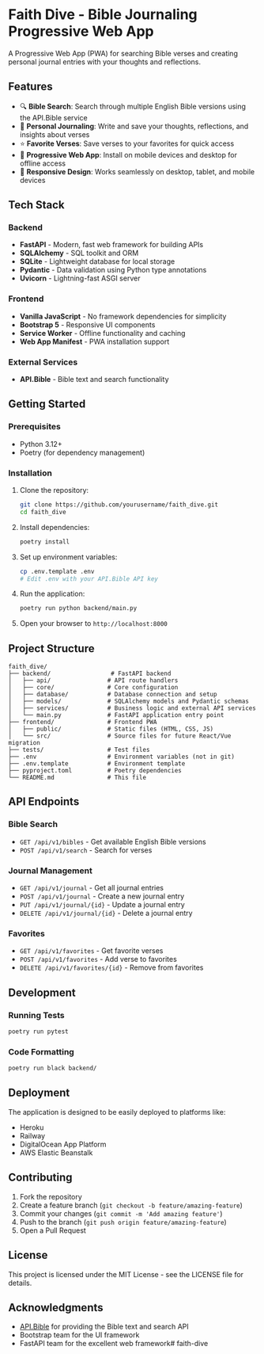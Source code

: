# Faith Dive - Bible Journaling Progressive Web App

A Progressive Web App (PWA) for searching Bible verses and creating personal journal entries with your thoughts and reflections.

## Features

- 🔍 **Bible Search**: Search through multiple English Bible versions using the API.Bible service
- 📝 **Personal Journaling**: Write and save your thoughts, reflections, and insights about verses
- ⭐ **Favorite Verses**: Save verses to your favorites for quick access
- 📱 **Progressive Web App**: Install on mobile devices and desktop for offline access
- 🔄 **Responsive Design**: Works seamlessly on desktop, tablet, and mobile devices

## Tech Stack

### Backend
- **FastAPI** - Modern, fast web framework for building APIs
- **SQLAlchemy** - SQL toolkit and ORM
- **SQLite** - Lightweight database for local storage
- **Pydantic** - Data validation using Python type annotations
- **Uvicorn** - Lightning-fast ASGI server

### Frontend
- **Vanilla JavaScript** - No framework dependencies for simplicity
- **Bootstrap 5** - Responsive UI components
- **Service Worker** - Offline functionality and caching
- **Web App Manifest** - PWA installation support

### External Services
- **API.Bible** - Bible text and search functionality

## Getting Started

### Prerequisites
- Python 3.12+
- Poetry (for dependency management)

### Installation

1. Clone the repository:
   ```bash
   git clone https://github.com/yourusername/faith_dive.git
   cd faith_dive
   ```

2. Install dependencies:
   ```bash
   poetry install
   ```

3. Set up environment variables:
   ```bash
   cp .env.template .env
   # Edit .env with your API.Bible API key
   ```

4. Run the application:
   ```bash
   poetry run python backend/main.py
   ```

5. Open your browser to `http://localhost:8000`

## Project Structure

```
faith_dive/
├── backend/                 # FastAPI backend
│   ├── api/                # API route handlers
│   ├── core/               # Core configuration
│   ├── database/           # Database connection and setup
│   ├── models/             # SQLAlchemy models and Pydantic schemas
│   ├── services/           # Business logic and external API services
│   └── main.py             # FastAPI application entry point
├── frontend/               # Frontend PWA
│   ├── public/             # Static files (HTML, CSS, JS)
│   └── src/                # Source files for future React/Vue migration
├── tests/                  # Test files
├── .env                    # Environment variables (not in git)
├── .env.template           # Environment template
├── pyproject.toml          # Poetry dependencies
└── README.md               # This file
```

## API Endpoints

### Bible Search
- `GET /api/v1/bibles` - Get available English Bible versions
- `POST /api/v1/search` - Search for verses

### Journal Management
- `GET /api/v1/journal` - Get all journal entries
- `POST /api/v1/journal` - Create a new journal entry
- `PUT /api/v1/journal/{id}` - Update a journal entry
- `DELETE /api/v1/journal/{id}` - Delete a journal entry

### Favorites
- `GET /api/v1/favorites` - Get favorite verses
- `POST /api/v1/favorites` - Add verse to favorites
- `DELETE /api/v1/favorites/{id}` - Remove from favorites

## Development

### Running Tests
```bash
poetry run pytest
```

### Code Formatting
```bash
poetry run black backend/
```

## Deployment

The application is designed to be easily deployed to platforms like:
- Heroku
- Railway
- DigitalOcean App Platform
- AWS Elastic Beanstalk

## Contributing

1. Fork the repository
2. Create a feature branch (`git checkout -b feature/amazing-feature`)
3. Commit your changes (`git commit -m 'Add amazing feature'`)
4. Push to the branch (`git push origin feature/amazing-feature`)
5. Open a Pull Request

## License

This project is licensed under the MIT License - see the LICENSE file for details.

## Acknowledgments

- [API.Bible](https://scripture.api.bible/) for providing the Bible text and search API
- Bootstrap team for the UI framework
- FastAPI team for the excellent web framework# faith-dive
